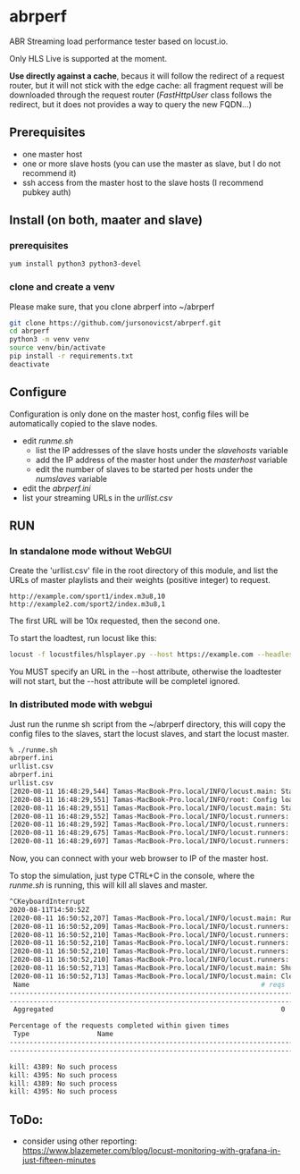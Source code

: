 # abrperf

ABR Streaming load performance tester based on locust.io.

Only HLS Live is supported at the moment.

**Use directly against a cache**, becaus it will follow the redirect of a request router, 
but it will not stick with the edge cache: all fragment request will be downloaded through 
the request router (_FastHttpUser_ class follows the redirect, but it does not provides a way
to query the new FQDN...)  


## Prerequisites

 - one master host
 - one or more slave hosts (you can use the master as slave, but I do not recommend it)
 - ssh access from the master host to the slave hosts (I recommend pubkey auth)

## Install (on both, maater and slave)

### prerequisites
```bash
yum install python3 python3-devel
```

### clone and create a venv

Please make sure, that you clone abrperf into ~/abrperf
```bash
git clone https://github.com/jursonovicst/abrperf.git
cd abrperf
python3 -m venv venv
source venv/bin/activate
pip install -r requirements.txt
deactivate
```

## Configure

Configuration is only done on the master host, config files will be automatically copied to the slave nodes.

 - edit _runme.sh_
   - list the IP addresses of the slave hosts under the _slavehosts_ variable
   - add the IP address of the master host under the _masterhost_ variable
   - edit the number of slaves to be started per hosts under the _numslaves_ variable
 - edit the _abrperf.ini_
 - list your streaming URLs in the _urllist.csv_
## RUN

### In standalone mode without WebGUI

Create the 'urllist.csv' file in the root directory of this module, and list the URLs of master playlists and their 
weights (positive integer) to request.

```csv
http://example.com/sport1/index.m3u8,10
http://example2.com/sport2/index.m3u8,1
```

The first URL will be 10x requested, then the second one.


To start the loadtest, run locust like this: 

```bash
locust -f locustfiles/hlsplayer.py --host https://example.com --headless -u 10 -r 0.1 -t 100s
```

You MUST specify an URL in the --host attribute, otherwise the loadtester will not start, but the --host attribute will 
be completel ignored.
 
### In distributed mode with webgui

Just run the runme sh script from the ~/abrperf directory, this will copy the config files to the slaves, start
the locust slaves, and start the locust master. 
```bash
% ./runme.sh 
abrperf.ini                                                                                                                                          100%  831     2.1MB/s   00:00    
urllist.csv                                                                                                                                          100%  262   775.3KB/s   00:00    
abrperf.ini                                                                                                                                          100%  831     1.7MB/s   00:00    
urllist.csv                                                                                                                                          100%  262   739.5KB/s   00:00    
[2020-08-11 16:48:29,544] Tamas-MacBook-Pro.local/INFO/locust.main: Starting web interface at http://:8089
[2020-08-11 16:48:29,551] Tamas-MacBook-Pro.local/INFO/root: Config loaded.
[2020-08-11 16:48:29,551] Tamas-MacBook-Pro.local/INFO/locust.main: Starting Locust 1.1.1
[2020-08-11 16:48:29,552] Tamas-MacBook-Pro.local/INFO/locust.runners: Client 'Tamas-MacBook-Pro.local_2e66006faf764fc89bf390127d371c7f' reported as ready. Currently 1 clients ready to swarm.
[2020-08-11 16:48:29,592] Tamas-MacBook-Pro.local/INFO/locust.runners: Client 'Tamas-MacBook-Pro.local_c7bdd9b653e64ae4b0d1513839b6258d' reported as ready. Currently 2 clients ready to swarm.
[2020-08-11 16:48:29,675] Tamas-MacBook-Pro.local/INFO/locust.runners: Client 'Tamas-MacBook-Pro.local_a08f06e7652c4cb2b43b9409120383a2' reported as ready. Currently 3 clients ready to swarm.
[2020-08-11 16:48:29,697] Tamas-MacBook-Pro.local/INFO/locust.runners: Client 'Tamas-MacBook-Pro.local_cbe7ab9c007f4208a88785241a40e063' reported as ready. Currently 4 clients ready to swarm.
```

Now, you can connect with your web browser to IP of the master host.

To stop the simulation, just type CTRL+C in the console, where the _runme.sh_ is running, this
will kill all slaves and master.

```bash
^CKeyboardInterrupt
2020-08-11T14:50:52Z
[2020-08-11 16:50:52,207] Tamas-MacBook-Pro.local/INFO/locust.main: Running teardowns...
[2020-08-11 16:50:52,209] Tamas-MacBook-Pro.local/INFO/locust.runners: Client 'Tamas-MacBook-Pro.local_c7bdd9b653e64ae4b0d1513839b6258d' quit. Currently 3 clients connected.
[2020-08-11 16:50:52,210] Tamas-MacBook-Pro.local/INFO/locust.runners: Client 'Tamas-MacBook-Pro.local_a08f06e7652c4cb2b43b9409120383a2' quit. Currently 2 clients connected.
[2020-08-11 16:50:52,210] Tamas-MacBook-Pro.local/INFO/locust.runners: Client 'Tamas-MacBook-Pro.local_2e66006faf764fc89bf390127d371c7f' quit. Currently 1 clients connected.
[2020-08-11 16:50:52,210] Tamas-MacBook-Pro.local/INFO/locust.runners: Client 'Tamas-MacBook-Pro.local_cbe7ab9c007f4208a88785241a40e063' quit. Currently 0 clients connected.
[2020-08-11 16:50:52,210] Tamas-MacBook-Pro.local/INFO/locust.runners: The last worker quit, stopping test.
[2020-08-11 16:50:52,713] Tamas-MacBook-Pro.local/INFO/locust.main: Shutting down (exit code 0), bye.
[2020-08-11 16:50:52,713] Tamas-MacBook-Pro.local/INFO/locust.main: Cleaning up runner...
 Name                                                          # reqs      # fails     Avg     Min     Max  |  Median   req/s failures/s
--------------------------------------------------------------------------------------------------------------------------------------------
--------------------------------------------------------------------------------------------------------------------------------------------
 Aggregated                                                         0     0(0.00%)       0       0       0  |       0    0.00    0.00

Percentage of the requests completed within given times
 Type                 Name                                                           # reqs    50%    66%    75%    80%    90%    95%    98%    99%  99.9% 99.99%   100%
------------------------------------------------------------------------------------------------------------------------------------------------------
------------------------------------------------------------------------------------------------------------------------------------------------------

kill: 4389: No such process
kill: 4395: No such process
kill: 4389: No such process
kill: 4395: No such process
```

## ToDo:

* consider using other reporting: https://www.blazemeter.com/blog/locust-monitoring-with-grafana-in-just-fifteen-minutes
